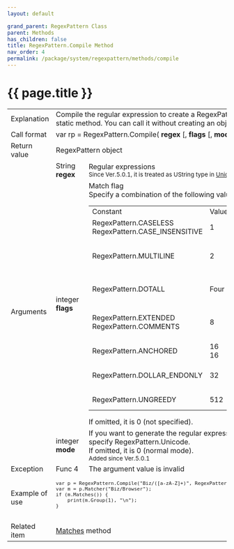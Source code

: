```yaml
---
layout: default

grand_parent: RegexPattern Class
parent: Methods
has_children: false
title: RegexPattern.Compile Method
nav_order: 4
permalink: /package/system/regexpattern/methods/compile
---
```

# {{ page.title }}


<table>
  <tr>
    <td>Explanation</td>
    <td colspan="2">Compile the regular expression to create a RegexPattern object.This method is a static method. You can call it without creating an object.<br></td>
  </tr>
  <tr>
    <td>Call format</td>
    <td colspan="2">var rp = RegexPattern.Compile( <b>regex</b> [, <b>flags</b> [, <b>mode</b> ]] )</td>
  </tr>
  <tr>
    <td>Return value</td>
    <td colspan="2">RegexPattern object</td>
  </tr>  
  <tr>
    <td rowspan="3">Arguments</td>
    <td>String <b>regex</b></td>
    <td>Regular expressions<br><small>Since Ver.5.0.1, it is treated as UString type in <a href="/package/system/regexpattern/#about-unicode-mode">Unicode mode</a></small></td>
  </tr>
  <tr>
    <td>integer <b>flags</b></td>
    <td>Match flag<br>Specify a combination of the following values.
    <table>
      <tr>
        <td>Constant</td>
        <td>Value</td>
        <td>Description</td>
      </tr>
      <tr>
        <td>RegexPattern.CASELESS<br>RegexPattern.CASE_INSENSITIVE</td>
        <td>1</td>
        <td>Performs case-insensitive matching</td>
      </tr>
      <tr>
        <td>RegexPattern.MULTILINE</td>
        <td>2</td>
        <td>The metacharacters "^" and "$" will now match relative to the newline code ( "\n" ).</td>
      </tr>
      <tr>
        <td>RegexPattern.DOTALL</td>
        <td>Four</td>
        <td>The metacharacter "." Will now match all characters, including newlines</td>
      </tr>
      <tr>
        <td>RegexPattern.EXTENDED<br>RegexPattern.COMMENTS</td>
        <td>8</td>
        <td>Whitespace is ignored and lines starting with # are ignored as comments until the end of the line</td>
      </tr>
      <tr>
        <td>RegexPattern.ANCHORED</td>
        <td>16 16</td>
        <td>Limited to match only from the beginning</td>
      </tr>
      <tr>
        <td>RegexPattern.DOLLAR_ENDONLY</td>
        <td>32</td>
        <td>The metacharacter "$" will now match only at the end of the searched string</td>
      </tr>
      <tr>
        <td>RegexPattern.UNGREEDY</td>
        <td>512</td>
        <td>Make repeat specifiers ungreedy by default</td>
      </tr>
    </table>
    If omitted, it is 0 (not specified).
    </td>
  </tr>
  <tr>
    <td>integer <b>mode</b></td>
    <td>If you want to generate the regular expression engine in <a href="/package/system/regexpattern/#about-unicode-mode">Unicode mode</a> , specify RegexPattern.Unicode.<br>If omitted, it is 0 (normal mode). <br><small>Added since Ver.5.0.1</small></td>
  </tr>
  <tr>
    <td>Exception</td>
    <td>Func 4</td>
    <td>The argument value is invalid</td>
  </tr>
  <tr>
    <td>Example of use</td>
    <td colspan="2"><code><pre>
var p = RegexPattern.Compile("Biz/([a-zA-Z]+)", RegexPattern.CASELESS, RegexPattern.Unicode);
var m = p.Matcher("Biz/Browser");
if (m.Matches()) {
    print(m.Group(1), "\n");
}
    </pre></code></td>
  </tr>
  <tr>
    <td>Related item</td>
    <td colspan="2"><a href="/package/system/regexpattern/methods/matches">Matches</a> method</td>
  </tr>
</table>
